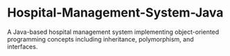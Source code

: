 # Hospital-Management-System-Java
A Java-based hospital management system implementing object-oriented programming concepts including inheritance, polymorphism, and interfaces.
